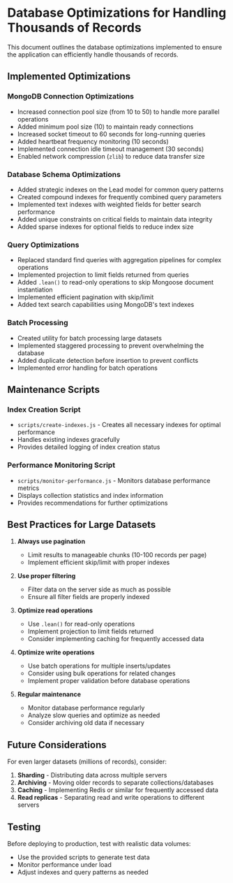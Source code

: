 # Database Optimizations for Handling Thousands of Records

This document outlines the database optimizations implemented to ensure the application can efficiently handle thousands of records.

## Implemented Optimizations

### MongoDB Connection Optimizations
- Increased connection pool size (from 10 to 50) to handle more parallel operations
- Added minimum pool size (10) to maintain ready connections
- Increased socket timeout to 60 seconds for long-running queries
- Added heartbeat frequency monitoring (10 seconds)
- Implemented connection idle timeout management (30 seconds)
- Enabled network compression (`zlib`) to reduce data transfer size

### Database Schema Optimizations
- Added strategic indexes on the Lead model for common query patterns
- Created compound indexes for frequently combined query parameters
- Implemented text indexes with weighted fields for better search performance
- Added unique constraints on critical fields to maintain data integrity
- Added sparse indexes for optional fields to reduce index size

### Query Optimizations
- Replaced standard find queries with aggregation pipelines for complex operations
- Implemented projection to limit fields returned from queries
- Added `.lean()` to read-only operations to skip Mongoose document instantiation
- Implemented efficient pagination with skip/limit
- Added text search capabilities using MongoDB's text indexes

### Batch Processing
- Created utility for batch processing large datasets
- Implemented staggered processing to prevent overwhelming the database
- Added duplicate detection before insertion to prevent conflicts
- Implemented error handling for batch operations

## Maintenance Scripts

### Index Creation Script
- `scripts/create-indexes.js` - Creates all necessary indexes for optimal performance
- Handles existing indexes gracefully
- Provides detailed logging of index creation status

### Performance Monitoring Script
- `scripts/monitor-performance.js` - Monitors database performance metrics
- Displays collection statistics and index information
- Provides recommendations for further optimizations

## Best Practices for Large Datasets

1. **Always use pagination**
   - Limit results to manageable chunks (10-100 records per page)
   - Implement efficient skip/limit with proper indexes

2. **Use proper filtering**
   - Filter data on the server side as much as possible
   - Ensure all filter fields are properly indexed

3. **Optimize read operations**
   - Use `.lean()` for read-only operations
   - Implement projection to limit fields returned
   - Consider implementing caching for frequently accessed data

4. **Optimize write operations**
   - Use batch operations for multiple inserts/updates
   - Consider using bulk operations for related changes
   - Implement proper validation before database operations

5. **Regular maintenance**
   - Monitor database performance regularly
   - Analyze slow queries and optimize as needed
   - Consider archiving old data if necessary

## Future Considerations

For even larger datasets (millions of records), consider:

1. **Sharding** - Distributing data across multiple servers
2. **Archiving** - Moving older records to separate collections/databases
3. **Caching** - Implementing Redis or similar for frequently accessed data
4. **Read replicas** - Separating read and write operations to different servers

## Testing

Before deploying to production, test with realistic data volumes:
- Use the provided scripts to generate test data
- Monitor performance under load
- Adjust indexes and query patterns as needed 